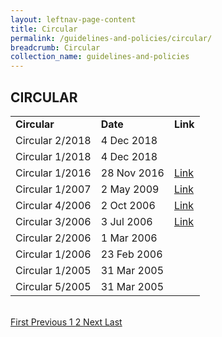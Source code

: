 ```yaml
---
layout: leftnav-page-content
title: Circular
permalink: /guidelines-and-policies/circular/
breadcrumb: Circular
collection_name: guidelines-and-policies
---
```


CIRCULAR
---

<table>
  <tr>
    <td><b>Circular</b></td>
    <td><b>Date</b></td>
    <td><b>Link</b></td>
  </tr>
  <tr>
    <td>Circular 2/2018</td>
    <td>4 Dec 2018</td>
    <td><a href="/files/LSBCir2-2018_AWARENESSONADOPTIONOFNEWTECHNOLOGIES.pdf"></a></td>
  </tr>
  <tr>
    <td>Circular 1/2018</td>
    <td>4 Dec 2018</td>
    <td><a href="/files/page1.pdf"></a></td>
  </tr>
  <tr>
    <td>Circular 1/2016</td>
    <td>28 Nov 2016</td>
    <td><a href="/circular/circular-1-2016/">Link</a></td>
  </tr>
  <tr>
    <td>Circular 1/2007</td>
    <td>2 May 2009</td>
    <td><a href="/circular/circular-1-2007/">Link</a></td>
  </tr>
  <tr>
    <td>Circular 4/2006</td>
    <td>2 Oct 2006</td>
    <td><a href="/circular/circular-4-2006/">Link</a></td>
  </tr>
  <tr>
    <td>Circular 3/2006</td>
    <td>3 Jul 2006</td>
    <td><a href="/circular/circular-3-2006/">Link</a></td>
  </tr>
  <tr>
    <td>Circular 2/2006</td>
    <td>1 Mar 2006</td>
    <td><a href="/files/linkclick573aa.pdf" target="_blank"></a></td>
  </tr>
  <tr>
    <td>Circular 1/2006</td>
    <td>23 Feb 2006</td>
    <td><a href="/files/linkclick5acc.pdf" target="_blank"></a></td>
  </tr>
  <tr>
    <td>Circular 1/2005</td>
    <td>31 Mar 2005</td>
    <td><a href="/files/linkclick057c.pdf" target="_blank"></a></td>
  </tr>
  <tr>
    <td>Circular 5/2005</td>
    <td>31 Mar 2005</td>
    <td><a href="/files/linkclickb881.pdf" target="_blank"></a></td>
  </tr>
</table><br>

  <div class="pagination">
    <a class="pagination disabled" href="#">First </a>
    <a class="pagination disabled" href="#">Previous </a>
    <a class="pagination disabled" href="#">1 </a>
    <a href="#">2 </a>
    <a href="#">Next </a>
    <a href="#">Last</a>
  </div>

